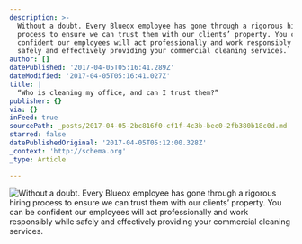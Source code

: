 ```yaml
---
description: >-
  Without a doubt. Every Blueox employee has gone through a rigorous hiring
  process to ensure we can trust them with our clients’ property. You can be
  confident our employees will act professionally and work responsibly while
  safely and effectively providing your commercial cleaning services.
author: []
datePublished: '2017-04-05T05:16:41.289Z'
dateModified: '2017-04-05T05:16:41.027Z'
title: |
  “Who is cleaning my office, and can I trust them?”
publisher: {}
via: {}
inFeed: true
sourcePath: _posts/2017-04-05-2bc816f0-cf1f-4c3b-bec0-2fb380b18c0d.md
starred: false
datePublishedOriginal: '2017-04-05T05:12:00.328Z'
_context: 'http://schema.org'
_type: Article

---
```

![Without a doubt. Every Blueox employee has gone through a rigorous hiring process to ensure we can trust them with our clients’ property. You can be confident our employees will act professionally and work responsibly while safely and effectively providing your commercial cleaning services.](https://the-grid-user-content.s3-us-west-2.amazonaws.com/a3afc9d7-fa66-465a-b69b-79c97b5f99f1.png)